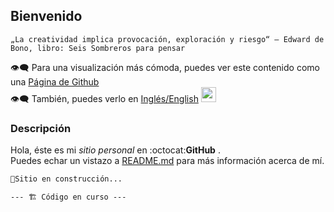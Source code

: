 ## Bienvenido
`„La creatividad implica provocación, exploración y riesgo“ — Edward de Bono, libro: Seis Sombreros para pensar`       

👁‍🗨 Para una visualización más cómoda, puedes ver este contenido como una [Página de Github](https://pedroescribanomendez.github.io/Yo/)      
👁‍🗨 También, puedes verlo en [Inglés/English](https://pedroescribanomendez.github.io/Me/) <img src="https://user-images.githubusercontent.com/84480770/119225926-e4567000-bb06-11eb-8bfb-5a8a6dd7190f.png" width="24" height="24" />  

### Descripción
Hola, éste es mi _sitio_ _personal_ en  :octocat:**GitHub** .  
Puedes echar un vistazo a [README.md](https://github.com/PedroEscribanoMendez/Yo/blob/gh-pages/README.md) para más información acerca de mí.  
 

```markdown
🚧Sitio en construcción...

--- 🏗 Código en curso ---
```
